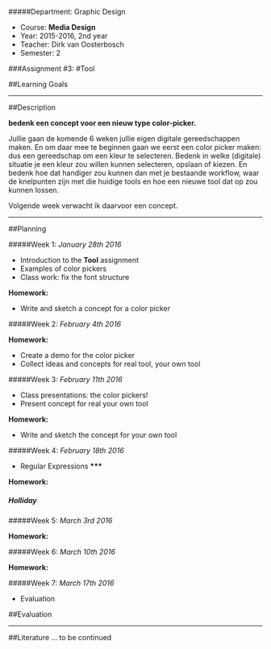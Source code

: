 #####Department: Graphic Design

- Course: **Media Design**
- Year: 2015-2016, 2nd year
- Teacher: Dirk van Oosterbosch
- Semester: 2

###Assignment #3:
#Tool

##Learning Goals

----
##Description

**bedenk een concept voor een nieuw type color-picker.**

Jullie gaan de komende 6 weken jullie eigen digitale gereedschappen maken. En om daar mee te beginnen gaan we eerst een color picker maken: dus een gereedschap om een kleur te selecteren. Bedenk in welke (digitale) situatie je een kleur zou willen kunnen selecteren, opslaan of kiezen. En bedenk hoe dat handiger zou kunnen dan met je bestaande workflow, waar de knelpunten zijn met die huidige tools en hoe een nieuwe tool dat op zou kunnen lossen.

Volgende week verwacht ik daarvoor een concept.

----
##Planning

#####Week 1:
*January 28th 2016*

- Introduction to the **Tool** assignment
- Examples of color pickers
- Class work: fix the font structure

**Homework:**

- Write and sketch a concept for a color picker

#####Week 2:
*February 4th 2016*

**Homework:**

- Create a demo for the color picker
- Collect ideas and concepts for real tool, your own tool

#####Week 3:
*February 11th 2016*

- Class presentations: the color pickers!
- Present concept for real your own tool

**Homework:**

- Write and sketch the concept for your own tool

#####Week 4:
*February 18th 2016*

- Regular Expressions __\*\*\*__

**Homework:**

##### Holliday

#####Week 5:
*March 3rd 2016*

**Homework:**

#####Week 6:
*March 10th 2016*

**Homework:**

#####Week 7:
*March 17th 2016*

- Evaluation

##Evaluation

----
##Literature
... to be continued
